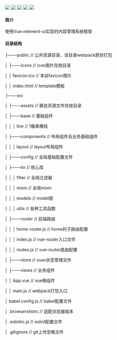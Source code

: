 ![](https://img.shields.io/badge/版本-0.0.1.alpha.1-3963bc.svg)
![](https://img.shields.io/badge/node-10.15.3+-3963bc.svg)
![](https://img.shields.io/badge/vue-~2.5.17-3963bc.svg)
![](https://img.shields.io/badge/脚手架-vuecli3-3963bc.svg)
![](https://img.shields.io/badge/element-~2.4.6-3963bc.svg)

#### 简介
使用Vue+element-ui实现的内容管理系统框架 
#### 目录结构
├───public // 公共资源目录，该目录webpack原封打包

│    ├───icons // icon图片存放目录

│    │   favicon.ico // 本站favicon图片

│    │   index.html // template模板

├───src

│    ├───assets // 静态资源文件存放目录

│    ├───base // 基础组件 

│    │   │   line // 1像素横线

│    ├───components // 布局组件及业务基础组件

│    │   │   layout // layout布局组件

│    ├───config // 全局基础配置文件

│    ├───lin // 核心库

│    │   │   filter // 全局过滤器

│    │   │   mixin // 全局mixin

│    │   │   models // model层

│    │   │   utils // 各种工具函数

│    ├───router // 前端路由

│    │   │   home-router.js // home的子路由配置

│    │   │   index.js // vue-router入口文件

│    │   │   routes.js // vue-router路由配置

│    ├───store // vuex状态管理文件

│    ├───views // 业务组件

│    │   App.vue // vue根组件

│    │   main.js // webpack打包入口

│   babel.config.js // babel配置文件

│   .browserslistrc // 适配浏览器版本

│   .eslintrc.js // eslint配置文件

│   .gitignore // git上传忽略文件

